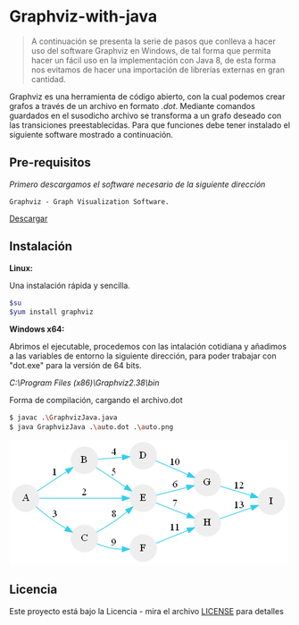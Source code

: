 # Graphviz-with-java
> A continuación se presenta la serie de pasos que conlleva a hacer uso del software Graphviz en Windows, de tal forma que permita hacer un fácil uso en la implementación con Java 8, de esta forma nos evitamos de hacer una importación de librerías externas en gran cantidad.

Graphviz es una herramienta de código abierto, con la cual podemos crear grafos a través de un archivo en formato _.dot_. Mediante comandos guardados en el susodicho archivo se transforma a un grafo deseado con las transiciones preestablecidas. Para que funciones debe tener instalado el siguiente software mostrado a continuación.

## Pre-requisitos
_Primero descargamos el software necesario de la siguiente dirección_

```
Graphviz - Graph Visualization Software.
```
[Descargar](http://www.graphviz.org/download/)

## Instalación
**Linux:**


Una instalación rápida y sencilla.
```sh
$su
$yum install graphviz
```

**Windows x64:**


Abrimos el ejecutable, procedemos con las intalación cotidiana y añadimos a las variables de entorno la siguiente dirección, para poder trabajar con "dot.exe" para la versión de 64 bits.


_C:\Program Files (x86)\Graphviz2.38\bin_

Forma de compilación, cargando el archivo.dot
```sh
$ javac .\GraphvizJava.java
$ java GraphvizJava .\auto.dot .\auto.png
```

![1](./automata.png?raw=true "Autómata Generado")

## Licencia
Este proyecto está bajo la Licencia - mira el archivo [LICENSE](LICENSE) para detalles
